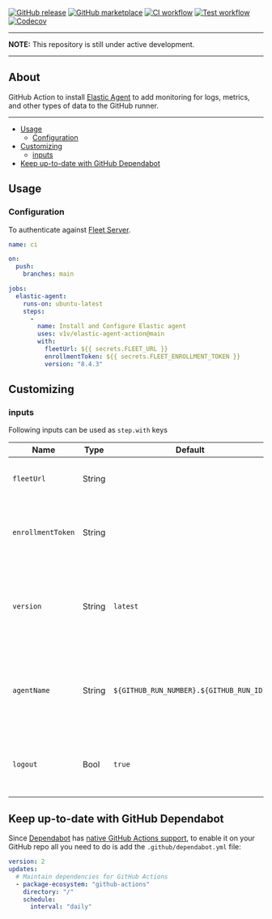 [![GitHub release](https://img.shields.io/github/release/v1v/elastic-agent-action.svg?style=flat-square)](https://github.com/v1v/elastic-agent-action/releases/latest)
[![GitHub marketplace](https://img.shields.io/badge/marketplace-elastic-agent--login-blue?logo=github&style=flat-square)](https://github.com/marketplace/actions/elastic-agent-login)
[![CI workflow](https://img.shields.io/github/workflow/status/v1v/elastic-agent-action/ci?label=ci&logo=github&style=flat-square)](https://github.com/v1v/elastic-agent-action/actions?workflow=ci)
[![Test workflow](https://img.shields.io/github/workflow/status/v1v/elastic-agent-action/test?label=test&logo=github&style=flat-square)](https://github.com/v1v/elastic-agent-action/actions?workflow=test)
[![Codecov](https://img.shields.io/codecov/c/github/v1v/elastic-agent-action?logo=codecov&style=flat-square)](https://codecov.io/gh/v1v/elastic-agent-action)

___

**NOTE:** This repository is still under active development.
___

## About

GitHub Action to install [Elastic Agent](https://www.elastic.co/elastic-agent) to add monitoring for logs, metrics, and other types of data to the GitHub runner.

___

* [Usage](#usage)
  * [Configuration](#configuration)
* [Customizing](#customizing)
  * [inputs](#inputs)
* [Keep up-to-date with GitHub Dependabot](#keep-up-to-date-with-github-dependabot)

## Usage

### Configuration

To authenticate against [Fleet Server](https://www.elastic.co/guide/en/fleet/current/fleet-server.html).

```yaml
name: ci

on:
  push:
    branches: main

jobs:
  elastic-agent:
    runs-on: ubuntu-latest
    steps:
      -
        name: Install and Configure Elastic agent
        uses: v1v/elastic-agent-action@main
        with:
          fleetUrl: ${{ secrets.FLEET_URL }}
          enrollmentToken: ${{ secrets.FLEET_ENROLLMENT_TOKEN }}
          version: "8.4.3"
```

## Customizing

### inputs

Following inputs can be used as `step.with` keys

| Name              | Type    | Default                     | Description                        |
|-------------------|---------|-----------------------------|------------------------------------|
| `fleetUrl`        | String  |                             | Server address of Fleet Server.    |
| `enrollmentToken` | String  |                             | Enrollment token used to log against the Fleet Server |
| `version`         | String  | `latest`                    | What Elastic Agent to be installed. Will default to get the latest release. |
| `agentName`       | String  | `${GITHUB_RUN_NUMBER}.${GITHUB_RUN_ID}` | What Elastic Agent name. If empty, it will use the current hostname. |
| `logout`          | Bool    | `true`                      | Log out from the Fleet Server at the end of a job |

## Keep up-to-date with GitHub Dependabot

Since [Dependabot](https://docs.github.com/en/github/administering-a-repository/keeping-your-actions-up-to-date-with-github-dependabot)
has [native GitHub Actions support](https://docs.github.com/en/github/administering-a-repository/configuration-options-for-dependency-updates#package-ecosystem),
to enable it on your GitHub repo all you need to do is add the `.github/dependabot.yml` file:

```yaml
version: 2
updates:
  # Maintain dependencies for GitHub Actions
  - package-ecosystem: "github-actions"
    directory: "/"
    schedule:
      interval: "daily"
```
